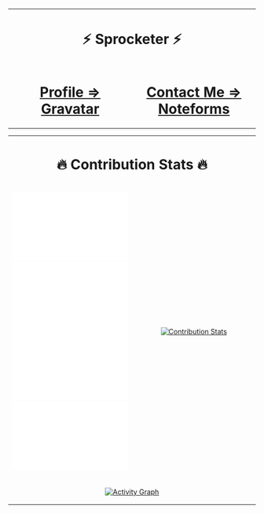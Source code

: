 <table>
  
<tr>
<td colspan="2" width=9000px align=center>
  
# ⚡ Sprocketer ⚡

</td>
</tr>

<tr>
<td width=50% align=center>

# [Profile ⇒ Gravatar](https://gravatar.com/Sprocketer)
  
</td>
<td align=center>

# [Contact Me ⇒ Noteforms](https://noteforms.com/forms/contact-sprocketer-tu9cvr)

</td>
</tr>

</table>

<table>
  
<tr>
<td colspan="2" width=9000px align=center>
  
# 🔥 Contribution Stats 🔥

</td>
</tr>

<tr>
<td width=50% align=center>

![](https://raw.githubusercontent.com/Sprocketer/github-stats/master/generated/overview.svg#gh-dark-mode-only) ![](https://raw.githubusercontent.com/Sprocketer/github-stats/master/generated/overview.svg#gh-light-mode-only) ![](https://raw.githubusercontent.com/Sprocketer/github-stats/master/generated/languages.svg#gh-dark-mode-only) ![](https://raw.githubusercontent.com/Sprocketer/github-stats/master/generated/languages.svg#gh-light-mode-only)

</td>
<td align=center>

[![Contribution Stats](https://github-contribution-stats.vercel.app/api/?username=Sprocketer)](https://www.youtube.com/watch?v=dQw4w9WgXcQ&pp=ygUJcmljayByb2xs)

</td>
</tr>

<tr>
<td colspan="2" align=center>
  
[![Activity Graph](https://github-readme-activity-graph.vercel.app/graph?username=Sprocketer&theme=github-compact&radius=10&area=true&color=c9d1d9&title_color=c9d1d9&point=8a5cf5&line=690000&custom_title=Sprocketer's%20Contribution%20Graph&area_color=ffff00)](https://www.youtube.com/watch?v=dQw4w9WgXcQ&pp=ygUJcmljayByb2xs)

</td>
</tr>

</table>
